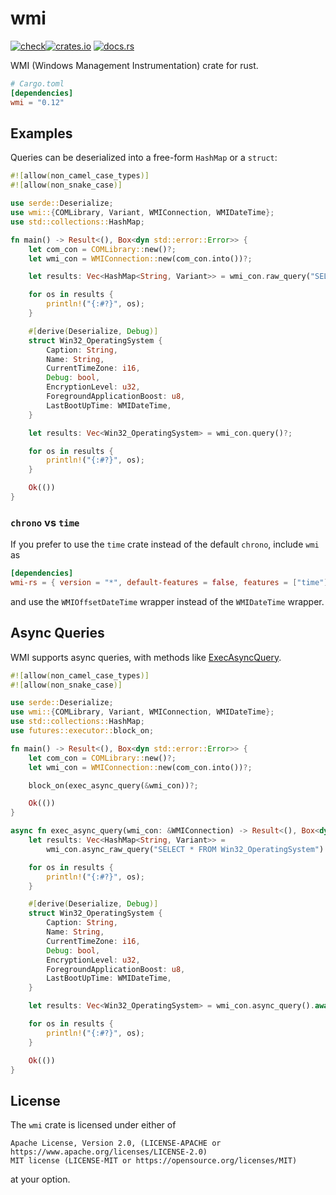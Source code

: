# wmi

[![check](https://github.com/ohadravid/wmi-rs/actions/workflows/check.yml/badge.svg?branch=main)](https://github.com/ohadravid/wmi-rs/actions/workflows/check.yml)[![crates.io](https://img.shields.io/crates/v/wmi.svg)](https://crates.io/crates/wmi)
[![docs.rs](https://docs.rs/wmi/badge.svg)](https://docs.rs/crate/wmi)

WMI (Windows Management Instrumentation) crate for rust.

```toml
# Cargo.toml
[dependencies]
wmi = "0.12"
```

## Examples

Queries can be deserialized into a free-form `HashMap` or a `struct`:

```rust
#![allow(non_camel_case_types)]
#![allow(non_snake_case)]

use serde::Deserialize;
use wmi::{COMLibrary, Variant, WMIConnection, WMIDateTime};
use std::collections::HashMap;

fn main() -> Result<(), Box<dyn std::error::Error>> {
    let com_con = COMLibrary::new()?;
    let wmi_con = WMIConnection::new(com_con.into())?;

    let results: Vec<HashMap<String, Variant>> = wmi_con.raw_query("SELECT * FROM Win32_OperatingSystem")?;

    for os in results {
        println!("{:#?}", os);
    }

    #[derive(Deserialize, Debug)]
    struct Win32_OperatingSystem {
        Caption: String,
        Name: String,
        CurrentTimeZone: i16,
        Debug: bool,
        EncryptionLevel: u32,
        ForegroundApplicationBoost: u8,
        LastBootUpTime: WMIDateTime,
    }

    let results: Vec<Win32_OperatingSystem> = wmi_con.query()?;

    for os in results {
        println!("{:#?}", os);
    }

    Ok(())
}
```

### `chrono` vs `time`

If you prefer to use the `time` crate instead of the default `chrono`, include `wmi` as

```toml
[dependencies]
wmi-rs = { version = "*", default-features = false, features = ["time"] }
```

and use the `WMIOffsetDateTime` wrapper instead of the `WMIDateTime` wrapper.

## Async Queries

WMI supports async queries, with methods
like [ExecAsyncQuery](https://docs.microsoft.com/en-us/windows/win32/api/wbemcli/nf-wbemcli-iwbemservices-execqueryasync).

```rust
#![allow(non_camel_case_types)]
#![allow(non_snake_case)]

use serde::Deserialize;
use wmi::{COMLibrary, Variant, WMIConnection, WMIDateTime};
use std::collections::HashMap;
use futures::executor::block_on;

fn main() -> Result<(), Box<dyn std::error::Error>> {
    let com_con = COMLibrary::new()?;
    let wmi_con = WMIConnection::new(com_con.into())?;

    block_on(exec_async_query(&wmi_con))?;

    Ok(())
}

async fn exec_async_query(wmi_con: &WMIConnection) -> Result<(), Box<dyn std::error::Error>> {
    let results: Vec<HashMap<String, Variant>> =
        wmi_con.async_raw_query("SELECT * FROM Win32_OperatingSystem").await?;

    for os in results {
        println!("{:#?}", os);
    }

    #[derive(Deserialize, Debug)]
    struct Win32_OperatingSystem {
        Caption: String,
        Name: String,
        CurrentTimeZone: i16,
        Debug: bool,
        EncryptionLevel: u32,
        ForegroundApplicationBoost: u8,
        LastBootUpTime: WMIDateTime,
    }

    let results: Vec<Win32_OperatingSystem> = wmi_con.async_query().await?;

    for os in results {
        println!("{:#?}", os);
    }

    Ok(())
}
```

## License

The `wmi` crate is licensed under either of

```text
Apache License, Version 2.0, (LICENSE-APACHE or https://www.apache.org/licenses/LICENSE-2.0)
MIT license (LICENSE-MIT or https://opensource.org/licenses/MIT)
```

at your option.
